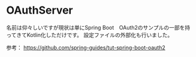 # OAuthServer
名前は仰々しいですが現状は単にSpring Boot　OAuth2のサンプルの一部を持ってきてKotlin化しただけです。
設定ファイルの外部化も行いました。

参考： https://github.com/spring-guides/tut-spring-boot-oauth2
